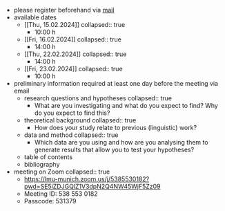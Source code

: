 - please register beforehand via [mail](mailto:q.wuerschinger@lmu.de)
- available dates
	- [[Thu, 15.02.2024]]
	  collapsed:: true
		- 10:00 h
	- [[Fri, 16.02.2024]]
	  collapsed:: true
		- 14:00 h
	- [[Thu, 22.02.2024]]
	  collapsed:: true
		- 14:00 h
	- [[Fri, 23.02.2024]]
	  collapsed:: true
		- 10:00 h
- preliminary information required at least one day before the meeting via email
	- research questions and hypotheses
	  collapsed:: true
		- What are you investigating and what do you expect to find? Why do you expect to find this?
	- theoretical background
	  collapsed:: true
		- How does your study relate to previous (linguistic) work?
	- data and method
	  collapsed:: true
		- Which data are you using and how are you analysing them to generate results that allow you to test your hypotheses?
	- table of contents
	- bibliography
- meeting on Zoom
  collapsed:: true
	- <a href="https://lmu-munich.zoom.us/j/5385530182?pwd=SE5iZDJGQlZ1V3dpN2Q4NW45WjF5Zz09">https://lmu-munich.zoom.us/j/5385530182?pwd=SE5iZDJGQlZ1V3dpN2Q4NW45WjF5Zz09</a>
	- Meeting ID: 538 553 0182
	- Passcode: 531379